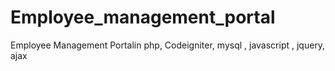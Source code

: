 # Employee_management_portal
Employee Management Portalin php, Codeigniter, mysql , javascript , jquery, ajax
